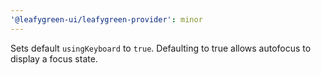 ```yaml
---
'@leafygreen-ui/leafygreen-provider': minor
---
```


Sets default `usingKeyboard` to `true`. Defaulting to true allows autofocus to display a focus state.
